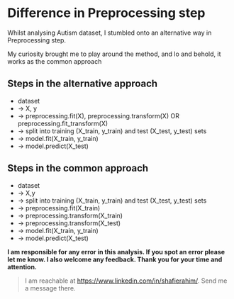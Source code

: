# Difference in Preprocessing step

Whilst analysing Autism dataset, I stumbled onto an alternative way in Preprocessing step. <br>

My curiosity brought me to play around the method, and lo and behold, it works as the common approach <br>

## Steps in the alternative approach

* dataset
* -> X,  y
* -> preprocessing.fit(X), preprocessing.transform(X) OR preprocessing.fit_transform(X)
* -> split into training (X_train, y_train) and test (X_test, y_test) sets
* -> model.fit(X_train, y_train)
* -> model.predict(X_test) 

## Steps in the common approach

* dataset
* -> X,y
* -> split into training (X_train, y_train) and test (X_test, y_test) sets
* -> preprocessing.fit(X_train)
* -> preprocessing.transform(X_train)
* -> preprocessing.transform(X_test)
* -> model.fit(X_train, y_train)
* -> model.predict(X_test)

**I am responsible for any error in this analysis. If you spot an error please let me know. I also welcome any feedback. Thank you for your time and attention.** 
> I am reachable at https://www.linkedin.com/in/shafierahim/. Send me a message there. 

